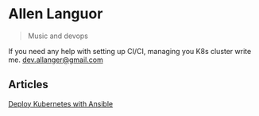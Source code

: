 # Allen Languor
> Music and devops

If you need any help with setting up CI/CI, managing you K8s cluster write me.
dev.allanger@gmail.com
## Articles
[Deploy Kubernetes with Ansible](https://allanguor.medium.com/deploy-kubernetes-with-ansible-bbba1c5b7072)
